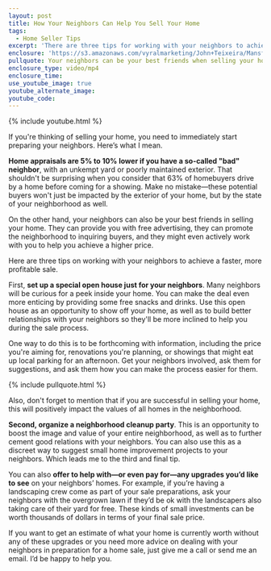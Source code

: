 ```yaml
---
layout: post
title: How Your Neighbors Can Help You Sell Your Home
tags:
  - Home Seller Tips
excerpt: 'There are three tips for working with your neighbors to achieve a faster, more profitable sale that I want to share with you today.'
enclosure: 'https://s3.amazonaws.com/vyralmarketing/John+Teixeira/Mansfield+Real+Estate+Agent+Neighbors+Can+Help+You+Sell.mp4'
pullquote: Your neighbors can be your best friends when selling your house.
enclosure_type: video/mp4
enclosure_time:
use_youtube_image: true
youtube_alternate_image:
youtube_code:
---
```



{% include youtube.html %}

If you're thinking of selling your home, you need to immediately start preparing your neighbors. Here’s what I mean.

**Home appraisals are 5% to 10% lower if you have a so-called "bad" neighbor**, with an unkempt yard or poorly maintained exterior. That shouldn't be surprising when you consider that 63% of homebuyers drive by a home before coming for a showing. Make no mistake—these potential buyers won't just be impacted by the exterior of your home, but by the state of your neighborhood as well.

On the other hand, your neighbors can also be your best friends in selling your home. They can provide you with free advertising, they can promote the neighborhood to inquiring buyers, and they might even actively work with you to help you achieve a higher price.

Here are three tips on working with your neighbors to achieve a faster, more profitable sale.

First, **set up a special open house just for your neighbors**. Many neighbors will be curious for a peek inside your home. You can make the deal even more enticing by providing some free snacks and drinks. Use this open house as an opportunity to show off your home, as well as to build better relationships with your neighbors so they'll be more inclined to help you during the sale process.

One way to do this is to be forthcoming with information, including the price you're aiming for, renovations you're planning, or showings that might eat up local parking for an afternoon. Get your neighbors involved, ask them for suggestions, and ask them how you can make the process easier for them.

{% include pullquote.html %}

Also, don't forget to mention that if you are successful in selling your home, this will positively impact the values of all homes in the neighborhood.

**Second, organize a neighborhood cleanup party**. This is an opportunity to boost the image and value of your entire neighborhood, as well as to further cement good relations with your neighbors. You can also use this as a discreet way to suggest small home improvement projects to your neighbors. Which leads me to the third and final tip.

You can also **offer to help with—or even pay for—any upgrades you’d like to see** on your neighbors’ homes. For example, if you’re having a landscaping crew come as part of your sale preparations, ask your neighbors with the overgrown lawn if they’d be ok with the landscapers also taking care of their yard for free. These kinds of small investments can be worth thousands of dollars in terms of your final sale price.

If you want to get an estimate of what your home is currently worth without any of these upgrades or you need more advice on dealing with your neighbors in preparation for a home sale, just give me a call or send me an email. I’d be happy to help you.